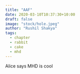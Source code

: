 ```yaml
---
title: "AAF"
date: 2020-03-10T10:37:30+10:00
draft: false
image: "stock/hole.jpeg"
author: "Rushil Shakya"
tags:
  - chapter
  - rabbit
  - cake
  - mhd
---
```


Alice says MHD is cool
